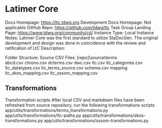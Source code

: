 # Latimer Core
Docs Homepage: https://ltc.tdwg.org
Development Docs Homepage: Not applicable
GitHub Repo: https://github.com/tdwg/ltc
Task Group Landing Page: https://www.tdwg.org/community/cd/
Instance Type: Local
Instance Notes: Latimer Core was the first standard to utilize StaDocGen. The original development and design was done in coincidence with the review and ratification of LtC
Description: 

Folder Structure:
Source CSV Files: 
[repo]\source\terms\
    abcd.csv
    chrono.csv
    dcterms.csv
    dwc.csv
    ltc.csv
    ltc_categories.csv
    ltc_datatypes.csv
    ltc_terms_source.csv
    schema.csv
    mapping\
        ltc_skos_mapping.csv
        ltc_sssom_mapping.csv


## Transformations
Transformation scripts
After local CSV and markdown files have been refreshed from source repository, run the following transformations scripts
app/utils/transformations/terms_transformations.py
app/utils/transformations/ltc-paths.py
app/utils/transformations/skos-transformations.py
app/utils/transformations/sssom-transformations.py